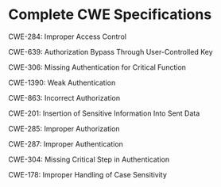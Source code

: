 

# Complete CWE Specifications

CWE-284: Improper Access Control

CWE-639: Authorization Bypass Through User-Controlled Key

CWE-306: Missing Authentication for Critical Function

CWE-1390: Weak Authentication

CWE-863: Incorrect Authorization

CWE-201: Insertion of Sensitive Information Into Sent Data

CWE-285: Improper Authorization

CWE-287: Improper Authentication

CWE-304: Missing Critical Step in Authentication

CWE-178: Improper Handling of Case Sensitivity
